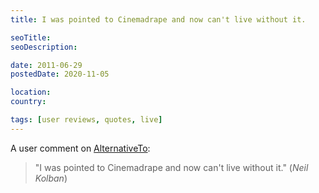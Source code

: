 ```yaml
---
title: I was pointed to Cinemadrape and now can't live without it.

seoTitle:
seoDescription:

date: 2011-06-29
postedDate: 2020-11-05

location:
country:

tags: [user reviews, quotes, live]
---
```


A user comment on [AlternativeTo](https://alternativeto.net/software/cinemadrape/):

> "I was pointed to Cinemadrape and now can't live without it." (_Neil Kolban_)
